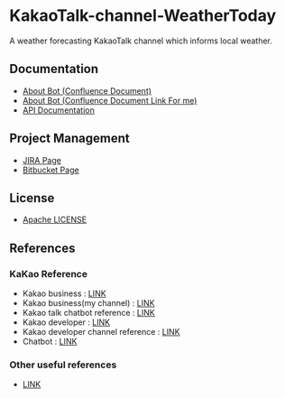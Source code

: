 # KakaoTalk-channel-WeatherToday

A weather forecasting KakaoTalk channel which informs local weather.

## Documentation
- [About Bot (Confluence Document)](https://bnbong.atlassian.net/l/cp/sX14rBrG)
- [About Bot (Confluence Document Link For me)](https://bnbong.atlassian.net/wiki/spaces/KWB/overview)
- [API Documentation]()

## Project Management
- [JIRA Page](https://bnbong.atlassian.net/jira/software/projects/KWB/boards/1)
- [Bitbucket Page](https://bitbucket.org/bnbong/kakao-weatherforecast-bot/src)

## License
- [Apache LICENSE](https://github.com/bnbong/KakaoTalk-channel-WeatherToday/blob/main/LICENSE)

## References
### KaKao Reference

- Kakao business : [LINK](https://business.kakao.com/dashboard/)
- Kakao business(my channel) : [LINK](https://center-pf.kakao.com/_IEeZxj/settings)
- Kakao talk chatbot reference : [LINK](https://novice-engineers.tistory.com/15)
- Kakao developer : [LINK](https://developers.kakao.com/console/app)
- Kakao developer channel reference : [LINK](https://developers.kakao.com/docs/latest/ko/kakaotalk-channel/common)
- Chatbot : [LINK](https://chatbot.kakao.com/)

### Other useful references

- [LINK](https://velog.io/@ddhyun93/FastAPI-%EA%B0%9C%EB%B0%9C%ED%99%98%EA%B2%BD-%EC%85%8B%ED%8C%85%EC%9C%BC%EB%A1%9C-%EB%B0%B0%EC%9A%B0%EB%8A%94-nginx%EC%99%80-%EC%9B%B9%EC%84%9C%EB%B2%84%EC%9D%98-%EA%B4%80%EA%B3%84)